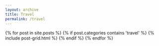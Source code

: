 ```yaml
---
layout: archive
title: Travel
permalink: /travel
---
```


<div class="tiles">
{% for post in site.posts %}
	{% if post.categories contains 'travel' %}
	  {% include post-grid.html %}
  {% endif %}
{% endfor %}
</div><!-- /.tiles -->
